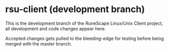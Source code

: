 rsu-client (development branch)
==========

This is the development branch of the RuneScape Linux/Unix Client
project, all development and code changes appear here.

Accepted changes gets pulled to the bleeding-edge for testing
before being merged with the master branch.
